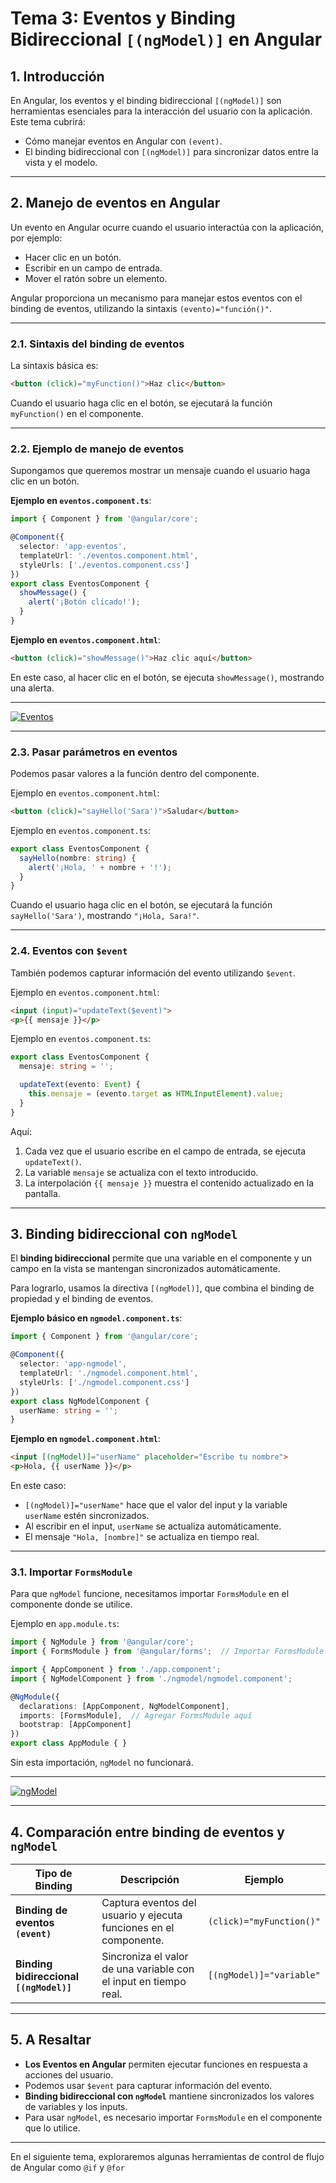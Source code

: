 # **Tema 3: Eventos y Binding Bidireccional `[(ngModel)]` en Angular**

## **1. Introducción**
En Angular, los eventos y el binding bidireccional `[(ngModel)]` son herramientas esenciales para la interacción del usuario con la aplicación.  
Este tema cubrirá:
- Cómo manejar eventos en Angular con `(event)`.
- El binding bidireccional con `[(ngModel)]` para sincronizar datos entre la vista y el modelo.

---

## **2. Manejo de eventos en Angular**
Un evento en Angular ocurre cuando el usuario interactúa con la aplicación, por ejemplo:
- Hacer clic en un botón.
- Escribir en un campo de entrada.
- Mover el ratón sobre un elemento.

Angular proporciona un mecanismo para manejar estos eventos con el binding de eventos, utilizando la sintaxis `(evento)="función()"`.

---

### **2.1. Sintaxis del binding de eventos**
La sintaxis básica es:

```html
<button (click)="myFunction()">Haz clic</button>
```

Cuando el usuario haga clic en el botón, se ejecutará la función `myFunction()` en el componente.

---

### **2.2. Ejemplo de manejo de eventos**
Supongamos que queremos mostrar un mensaje cuando el usuario haga clic en un botón.

**Ejemplo en `eventos.component.ts`**:

```ts
import { Component } from '@angular/core';

@Component({
  selector: 'app-eventos',
  templateUrl: './eventos.component.html',
  styleUrls: ['./eventos.component.css']
})
export class EventosComponent {
  showMessage() {
    alert('¡Botón clicado!');
  }
}
```

**Ejemplo en `eventos.component.html`**:

```html
<button (click)="showMessage()">Haz clic aquí</button>
```

En este caso, al hacer clic en el botón, se ejecuta `showMessage()`, mostrando una alerta.

---

[![Eventos](https://img.youtube.com/vi/efvtZZDpixc/0.jpg)](https://www.youtube.com/watch?v=efvtZZDpixc&list=PLzA2VyZwsq_9cD3JIxBymaIVyef07PJ-y)

---

### **2.3. Pasar parámetros en eventos**
Podemos pasar valores a la función dentro del componente.

Ejemplo en `eventos.component.html`:

```html
<button (click)="sayHello('Sara')">Saludar</button>
```

Ejemplo en `eventos.component.ts`:

```ts
export class EventosComponent {
  sayHello(nombre: string) {
    alert('¡Hola, ' + nombre + '!');
  }
}
```

Cuando el usuario haga clic en el botón, se ejecutará la función `sayHello('Sara')`, mostrando `"¡Hola, Sara!"`.

---

### **2.4. Eventos con `$event`**
También podemos capturar información del evento utilizando `$event`.

Ejemplo en `eventos.component.html`:

```html
<input (input)="updateText($event)">
<p>{{ mensaje }}</p>
```

Ejemplo en `eventos.component.ts`:

```ts
export class EventosComponent {
  mensaje: string = '';

  updateText(evento: Event) {
    this.mensaje = (evento.target as HTMLInputElement).value;
  }
}
```

Aquí:
1. Cada vez que el usuario escribe en el campo de entrada, se ejecuta `updateText()`.
2. La variable `mensaje` se actualiza con el texto introducido.
3. La interpolación `{{ mensaje }}` muestra el contenido actualizado en la pantalla.

---

## **3. Binding bidireccional con `ngModel`**
El **binding bidireccional** permite que una variable en el componente y un campo en la vista se mantengan sincronizados automáticamente.

Para lograrlo, usamos la directiva `[(ngModel)]`, que combina el binding de propiedad y el binding de eventos.

**Ejemplo básico en `ngmodel.component.ts`**:

```ts
import { Component } from '@angular/core';

@Component({
  selector: 'app-ngmodel',
  templateUrl: './ngmodel.component.html',
  styleUrls: ['./ngmodel.component.css']
})
export class NgModelComponent {
  userName: string = '';
}
```

**Ejemplo en `ngmodel.component.html`**:

```html
<input [(ngModel)]="userName" placeholder="Escribe tu nombre">
<p>Hola, {{ userName }}</p>
```

En este caso:
- `[(ngModel)]="userName"` hace que el valor del input y la variable `userName` estén sincronizados.
- Al escribir en el input, `userName` se actualiza automáticamente.
- El mensaje `"Hola, [nombre]"` se actualiza en tiempo real.

---

### **3.1. Importar `FormsModule`**
Para que `ngModel` funcione, necesitamos importar `FormsModule` en el componente donde se utilice.

Ejemplo en `app.module.ts`:

```ts
import { NgModule } from '@angular/core';
import { FormsModule } from '@angular/forms';  // Importar FormsModule

import { AppComponent } from './app.component';
import { NgModelComponent } from './ngmodel/ngmodel.component';

@NgModule({
  declarations: [AppComponent, NgModelComponent],
  imports: [FormsModule],  // Agregar FormsModule aquí
  bootstrap: [AppComponent]
})
export class AppModule { }
```

Sin esta importación, `ngModel` no funcionará.

---

[![ngModel](https://img.youtube.com/vi/2NWc1x-VLcM/0.jpg)](https://www.youtube.com/watch?v=2NWc1x-VLcM&list=PLzA2VyZwsq_9cD3JIxBymaIVyef07PJ-y)

---

## **4. Comparación entre binding de eventos y `ngModel`**
| **Tipo de Binding**      | **Descripción** | **Ejemplo** |
|-------------------------|----------------|-------------|
| **Binding de eventos `(event)`** | Captura eventos del usuario y ejecuta funciones en el componente. | `(click)="myFunction()"` |
| **Binding bidireccional `[(ngModel)]`** | Sincroniza el valor de una variable con el input en tiempo real. | `[(ngModel)]="variable"` |

---

## **5. A Resaltar**
- **Los Eventos en Angular** permiten ejecutar funciones en respuesta a acciones del usuario.
- Podemos usar `$event` para capturar información del evento.
- **Binding bidireccional con `ngModel`** mantiene sincronizados los valores de variables y los inputs.
- Para usar `ngModel`, es necesario importar `FormsModule` en el componente que lo utilice.

---

En el siguiente tema, exploraremos algunas herramientas de control de flujo de Angular como `@if` y `@for`
